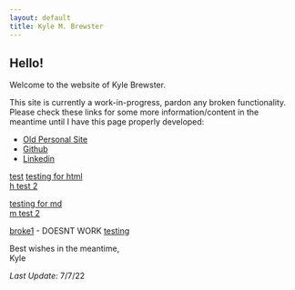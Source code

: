 ```yaml
---
layout: default
title: Kyle M. Brewster
---
```



## Hello!

Welcome to the website of Kyle Brewster.

This site is currently a work-in-progress, pardon any broken functionality. Please check these links for some more information/content in the meantime until I have this page properly developed:

- [Old Personal Site](https://kyle-brewster.blogspot.com/)
- [Github](https://github.com/k-brew)
- [Linkedin](https://www.linkedin.com/in/kyle-brewster)

[test](https://k-brew.github.io/personal-site/files/testing.html)
[testing for html](/files/testing.html)  
[h test 2](/files/testing2.html)



[testing for md](test-page.md)  
[m test 2](test-page2.md)  

[broke1](testing.html) - DOESNT WORK
[testing](/test-page.md)


Best wishes in the meantime,  
Kyle 

*Last Update:* 7/7/22

<script src="http://code.jquery.com/jquery-1.4.2.min.js"></script> <script> var x = document.getElementsByClassName("site-footer-credits"); setTimeout(() => { x[0].remove(); }, 10); </script>



